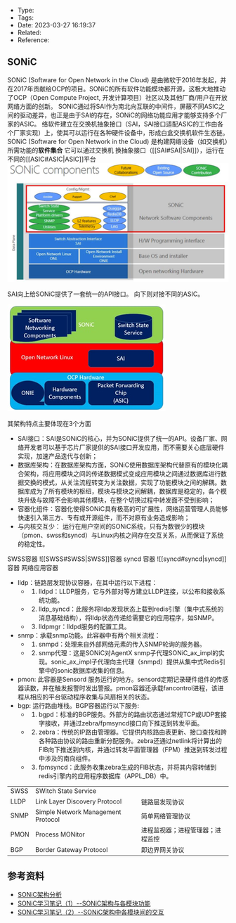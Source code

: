 * Type:
* Tags:
* Date: 2023-03-27 16:19:37
* Related:
* Reference:[]()

## SONiC
SONiC (Software for Open Network in the Cloud) 是由微软于2016年发起，并在2017年贡献给OCP的项目。SONiC的所有软件功能模块都开源，这极大地推动了OCP（Open Compute Project, 开发计算项目）社区以及其他厂商/用户在开放网络方面的创新。
SONiC通过将SAI作为南北向互联的中间件，屏蔽不同ASIC之间的驱动差异，也正是由于SAI的存在，SONiC的网络功能应用才能够支持多个厂家的ASIC。
络软件建立在交换机抽象接口（SAI，SAI接口适配ASIC的工作由各个厂家实现）上，使其可以运行在各种硬件设备中，形成白盒交换机软件生态链。
SONiC (Software for Open Network in the Cloud) 是构建网络设备（如交换机）所需功能的**软件集合**
它可以通过交换机 换抽象接口（[[SAI#SAI|SAI]]），运行在不同的[[ASIC#ASIC|ASIC]]平台
![](image/SONiC_Components.png)

SAI向上给SONiC提供了一套统一的API接口。
向下则对接不同的ASIC。

![](image/SAI.png)


其架构特点主要体现在3个方面
* SAI接口：SAI是SONiC的核心，并为SONiC提供了统一的API。设备厂家、网络开发者可以基于芯片厂家提供的SAI接口开发应用，而不需要关心底层硬件实现，加速产品迭代与创新；
* 数据库架构：在数据库架构方面，SONiC使用数据库架构代替原有的模块化耦合架构，将应用模块之间的传递数据模式变成应用模块之间通过数据库进行数据交换的模式，从关注流程转变为关注数据，实现了功能模块之间的解耦。数据库成为了所有模块的枢纽，模块与模块之间解耦，数据库是稳定的，各个模块升级与故障不会影响其他模块，在整个切换过程中转发面不受到影响；
* 容器化组件：容器化使得SONiC具有极高的可扩展性，网络运营管理人员能够快速引入第三方、专有或开源组件，而不对原有业务造成影响；
* 与内核交互少： 运行在用户空间的SONiC系统，只有为数很少的模块（pmon、swss和syncd）与Linux内核之间存在交互关系，从而保证了系统的稳定性。

SWSS容器
![[SWSS#SWSS|SWSS]]容器
syncd 容器
![[syncd#syncd|syncd]]容器
网络应用容器
* lldp：链路层发现协议容器，在其中运行以下进程：
  * 1) lldpd：LLDP服务，它与外部对等方建立LLDP连接，以公布和接收系统功能。
  * 2) lldp_syncd：此服务将lldp发现状态上载到redis引擎（集中式系统的消息基础结构），将lldp状态传递给需要它的应用程序，如SNMP。
  * 3) lldpmgr：lldpd服务的配置工具。
* snmp：承载snmp功能。此容器中有两个相关流程：
  * 1) snmpd：处理来自外部网络元素的传入SNMP轮询的服务器。
  * 2) snmp代理：这是SONiC对AgentX snmp子代理SONiC_ax_impl的实现。sonic_ax_impl子代理向主代理（snmpd）提供从集中式Redis引擎中的sonic数据库收集的信息。
* pmon: 此容器是Sensord 服务运行的地方。sensord定期记录硬件组件的传感器读数，并在触发报警时发出警报。pmon容器还承载fancontrol进程，该进程从相应的平台驱动程序收集与风扇相关的状态。
* bgp: 运行路由堆栈。BGP容器运行以下服务: 
  * 1) bgpd：标准的BGP服务。外部方的路由状态通过常规TCP或UDP套接字接收，并通过zebra/fpmsyncd接口向下推送到转发平面。
  * 2) zebra：传统的IP路由管理器。它提供内核路由表更新、接口查找和跨各种路由协议的路由重新分配服务。zebra还通过netlink将计算出的FIB向下推送到内核，并通过转发平面管理器（FPM）推送到转发过程中涉及的南向组件。
  * 3) fpmsyncd：此服务收集zebra生成的FIB状态，并将其内容转储到redis引擎内的应用程序数据库（APPL_DB）中。

|      |                                    |                                  |
| ---- | ---------------------------------- | -------------------------------- |
| SWSS | SWitch State Service               |                                  |
| LLDP | Link Layer Discovery Protocol      | 链路层发现协议                   |
| SNMP | Simple Network Management Protocol | 简单网络管理协议                 |
| PMON | Process MONitor                    | 进程监视器；进程管理器；进程监控 |
| BGP  | Border Gateway Protocol            | 即边界网关协议                   |

## 参考资料
* [SONiC架构分析](https://bbs.huaweicloud.com/blogs/303604)
* [SONiC学习笔记（1）--SONiC架构与各模块功能](https://blog.csdn.net/weixin_42896572/article/details/119209184)
* [SONiC学习笔记（2）--SONiC架构中各模块间的交互](https://blog.csdn.net/weixin_42896572/article/details/119347975)